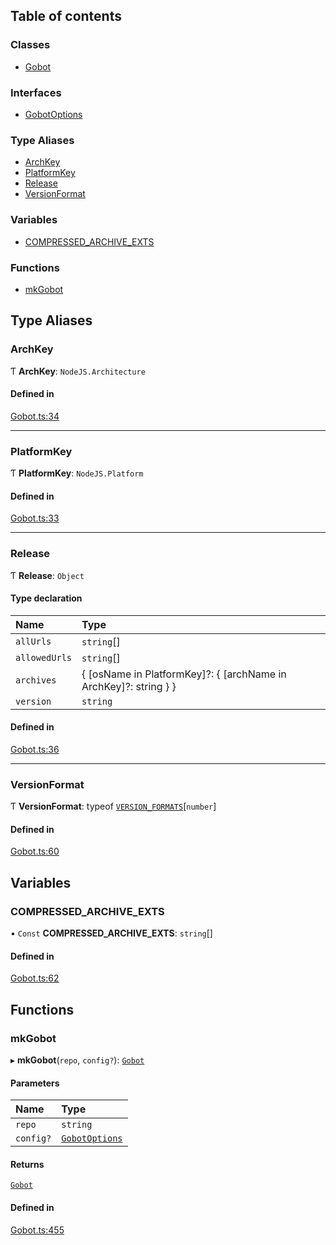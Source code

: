 ## Table of contents

### Classes

- [Gobot](../classes/Gobot.Gobot.md)

### Interfaces

- [GobotOptions](../interfaces/Gobot.GobotOptions.md)

### Type Aliases

- [ArchKey](Gobot.md#archkey)
- [PlatformKey](Gobot.md#platformkey)
- [Release](Gobot.md#release)
- [VersionFormat](Gobot.md#versionformat)

### Variables

- [COMPRESSED_ARCHIVE_EXTS](Gobot.md#compressed_archive_exts)

### Functions

- [mkGobot](Gobot.md#mkgobot)

## Type Aliases

### ArchKey

Ƭ **ArchKey**: `NodeJS.Architecture`

#### Defined in

[Gobot.ts:34](https://github.com/benallfree/gobot/blob/main/src/Gobot.ts#L34)

---

### PlatformKey

Ƭ **PlatformKey**: `NodeJS.Platform`

#### Defined in

[Gobot.ts:33](https://github.com/benallfree/gobot/blob/main/src/Gobot.ts#L33)

---

### Release

Ƭ **Release**: `Object`

#### Type declaration

| Name          | Type                                                               |
| :------------ | :----------------------------------------------------------------- |
| `allUrls`     | `string`[]                                                         |
| `allowedUrls` | `string`[]                                                         |
| `archives`    | \{ [osName in PlatformKey]?: \{ [archName in ArchKey]?: string } } |
| `version`     | `string`                                                           |

#### Defined in

[Gobot.ts:36](https://github.com/benallfree/gobot/blob/main/src/Gobot.ts#L36)

---

### VersionFormat

Ƭ **VersionFormat**: typeof [`VERSION_FORMATS`](../classes/Gobot.Gobot.md#version_formats)[`number`]

#### Defined in

[Gobot.ts:60](https://github.com/benallfree/gobot/blob/main/src/Gobot.ts#L60)

## Variables

### COMPRESSED_ARCHIVE_EXTS

• `Const` **COMPRESSED_ARCHIVE_EXTS**: `string`[]

#### Defined in

[Gobot.ts:62](https://github.com/benallfree/gobot/blob/main/src/Gobot.ts#L62)

## Functions

### mkGobot

▸ **mkGobot**(`repo`, `config?`): [`Gobot`](../classes/Gobot.Gobot.md)

#### Parameters

| Name      | Type                                                  |
| :-------- | :---------------------------------------------------- |
| `repo`    | `string`                                              |
| `config?` | [`GobotOptions`](../interfaces/Gobot.GobotOptions.md) |

#### Returns

[`Gobot`](../classes/Gobot.Gobot.md)

#### Defined in

[Gobot.ts:455](https://github.com/benallfree/gobot/blob/main/src/Gobot.ts#L455)
